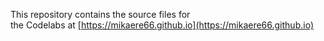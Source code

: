 This repository contains the source files for
<BR>
the Codelabs at [https://mikaere66.github.io](https://mikaere66.github.io)